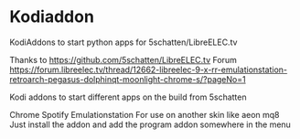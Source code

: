 # Kodiaddon
KodiAddons to start python apps for 5schatten/LibreELEC.tv

Thanks to https://github.com/5schatten/LibreELEC.tv
Forum https://forum.libreelec.tv/thread/12662-libreelec-9-x-rr-emulationstation-retroarch-pegasus-dolphinqt-moonlight-chrome-s/?pageNo=1

Kodi addons to start different apps on the build from 5schatten

Chrome
Spotify
Emulationstation
For use on another skin like aeon mq8
Just install the addon and add the program addon somewhere in the menu
